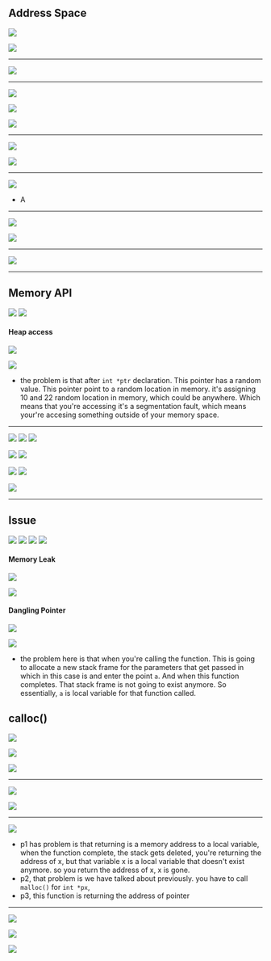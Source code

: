 ## Address Space

![](img/2020-07-26-20-53-58.png)

![](img/2020-07-26-20-54-17.png)

---

![](img/2020-07-26-20-58-39.png)

---
![](img/2020-07-26-20-59-58.png)

![](img/2020-07-26-21-00-36.png)

![](img/2020-07-26-21-02-53.png)

---

![](img/2020-07-26-21-03-28.png)

![](img/2020-07-26-21-03-42.png)

---

![](img/2020-07-26-21-06-54.png)
- A

---

![](img/2020-07-26-21-09-57.png)

![](img/2020-07-26-21-17-44.png)

---

![](img/2020-07-26-21-18-26.png)

---


## Memory API

![](img/2020-07-26-21-38-17.png)
![](img/2020-07-26-21-38-28.png)


#### Heap access

![](img/2020-07-26-21-39-31.png)

![](img/2020-07-26-21-40-17.png)

- the problem is that after `int *ptr` declaration. This pointer has a random
  value. This pointer point to a random location in memory.
  it's assigning 10 and 22 random location in memory, which could be
  anywhere. Which means that you're accessing it's a segmentation fault, 
  which means your're accesing something outside of your memory space. 

---

![](img/2020-07-26-21-49-00.png)
![](img/2020-07-26-21-49-27.png)
![](img/2020-07-26-21-52-28.png)

![](img/2020-07-26-21-50-23.png)
![](img/2020-07-26-21-50-35.png)

![](img/2020-07-26-21-50-48.png)
![](img/2020-07-26-21-50-57.png)

![](img/2020-07-26-21-52-53.png)

---

## Issue

![](img/2020-07-26-21-53-41.png)
![](img/2020-07-26-21-54-18.png)
![](img/2020-07-26-21-54-37.png)
![](img/2020-07-26-21-56-27.png)

#### Memory Leak

![](img/2020-07-26-21-56-57.png)

![](img/2020-07-26-21-57-36.png)

#### Dangling Pointer

![](img/2020-07-26-21-58-41.png)

![](img/2020-07-26-22-01-18.png)

- the problem here is that when you're calling the function. This is going
  to allocate a new stack frame for the parameters that get passed in which 
  in this case is and enter the point `a`. And when this function completes. 
  That stack frame is not going to exist anymore. So essentially, `a` is 
  local variable for that function called.

## calloc()

![](img/2020-07-26-22-05-52.png)

![](img/2020-07-26-22-06-34.png)

![](img/2020-07-26-22-07-16.png)

---

![](img/2020-07-26-22-07-30.png)

![](img/2020-07-26-22-08-55.png)

---

![](img/2020-07-26-22-10-06.png)

- p1 has problem is that returning is a memory address to a local variable,
  when the function complete, the stack gets deleted, you're returning the
  address of x, but that variable x is a local variable that doesn't exist 
  anymore. so you return the address of x, x is gone.  
- p2, that problem is we have talked about previously. you have to call
  `malloc()` for `int *px`,  
- p3, this function is returning the address of pointer

---

![](img/2020-07-26-22-25-33.png)

![](img/2020-07-26-22-26-00.png)

![](img/2020-07-26-22-27-41.png)
































